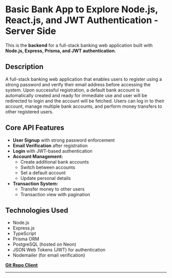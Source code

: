 # Basic Bank App to Explore Node.js, React.js, and JWT Authentication - Server Side
This is the **backend** for a full-stack banking web application built with **Node.js, Express, Prisma, and JWT authentication**.

## Description

A full-stack banking web application that enables users to register using a strong password  and verify their email address before accessing the system. Upon successful registration, a default bank account is automatically created and ready for immediate use and user will be redirected to login and the account will be fetched.
Users can log in to their account, manage multiple bank accounts, and perform money transfers to other registered users.

## Core API Features

- **User Signup** with strong password enforcement  
- **Email Verification** after registration  
- **Login** with JWT-based authentication  
- **Account Management:**
  - Create additional bank accounts  
  - Switch between accounts  
  - Set a default account  
  - Update personal details  
- **Transaction System:**
  - Transfer money to other users  
  - Transaction view with pagination  

## Technologies Used

- Node.js
- Express.js
- TypeScript
- Prisma ORM
- PostgreSQL (hosted on Neon)
- JSON Web Tokens (JWT) for authentication
- Nodemailer (for email verification)

[**Git Repo Client**](https://github.com/OffirRokach/bank-app-client)

---
 
 